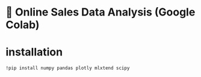 # 🛒 Online Sales Data Analysis (Google Colab)

# installation
```bash
!pip install numpy pandas plotly mlxtend scipy
